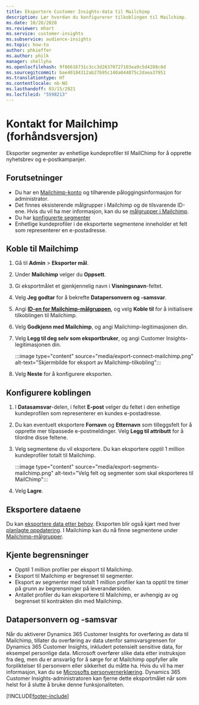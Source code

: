 ```yaml
---
title: Eksportere Customer Insights-data til Mailchimp
description: Lær hvordan du konfigurerer tilkoblingen til Mailchimp.
ms.date: 10/26/2020
ms.reviewer: mhart
ms.service: customer-insights
ms.subservice: audience-insights
ms.topic: how-to
author: phkieffer
ms.author: philk
manager: shellyha
ms.openlocfilehash: 9f86616731c3cc3d26370727103ea9c5d4288c8d
ms.sourcegitcommit: bae40184312ab27b95c140a044875c2daea37951
ms.translationtype: HT
ms.contentlocale: nb-NO
ms.lasthandoff: 03/15/2021
ms.locfileid: "5598213"
---
```

# <a name="connector-for-mailchimp-preview"></a>Kontakt for Mailchimp (forhåndsversjon)

Eksporter segmenter av enhetlige kundeprofiler til MailChimp for å opprette nyhetsbrev og e-postkampanjer.

## <a name="prerequisites"></a>Forutsetninger

-   Du har en [Mailchimp-konto](https://mailchimp.com/) og tilhørende påloggingsinformasjon for administrator.
-   Det finnes eksisterende målgrupper i Mailchimp og de tilsvarende ID-ene. Hvis du vil ha mer informasjon, kan du se [målgrupper i Mailchimp](https://mailchimp.com/help/create-audience/).
-   Du har [konfigurerte segmenter](segments.md)
-   Enhetlige kundeprofiler i de eksporterte segmentene inneholder et felt som representerer en e-postadresse.

## <a name="connect-to-mailchimp"></a>Koble til Mailchimp

1. Gå til **Admin** > **Eksporter mål**.

1. Under **Mailchimp** velger du **Oppsett**.

1. Gi eksportmålet et gjenkjennelig navn i **Visningsnavn**-feltet.

1. Velg **Jeg godtar** for å bekrefte **Datapersonvern og -samsvar**.

1. Angi **[ID-en for Mailchimp-målgruppen](https://mailchimp.com/help/find-audience-id/)**, og velg **Koble til** for å initialisere tilkoblingen til Mailchimp.

1. Velg **Godkjenn med Mailchimp**, og angi Mailchimp-legitimasjonen din.

1. Velg **Legg til deg selv som eksportbruker**, og angi Customer Insights-legitimasjonen din.

   :::image type="content" source="media/export-connect-mailchimp.png" alt-text="Skjermbilde for eksport av Mailchimp-tilkobling":::

1. Velg **Neste** for å konfigurere eksporten.

## <a name="configure-the-connector"></a>Konfigurere koblingen

1. I **Datasamsvar**-delen, i feltet **E-post** velger du feltet i den enhetlige kundeprofilen som representerer en kundes e-postadresse. 

1. Du kan eventuelt eksportere **Fornavn** og **Etternavn** som tilleggsfelt for å opprette mer tilpassede e-postmeldinger. Velg **Legg til attributt** for å tilordne disse feltene.

1. Velg segmentene du vil eksportere. Du kan eksportere opptil 1 million kundeprofiler totalt til Mailchimp.

   :::image type="content" source="media/export-segments-mailchimp.png" alt-text="Velg felt og segmenter som skal eksporteres til MailChimp":::

1. Velg **Lagre**.

## <a name="export-the-data"></a>Eksportere dataene

Du kan [eksportere data etter behov](export-destinations.md). Eksporten blir også kjørt med hver [planlagte oppdatering](system.md#schedule-tab). I Mailchimp kan du nå finne segmentene under [Mailchimp-målgrupper](https://mailchimp.com/help/create-audience/).

## <a name="known-limitations"></a>Kjente begrensninger

- Opptil 1 million profiler per eksport til Mailchimp.
- Eksport til Mailchimp er begrenset til segmenter.
- Eksport av segmenter med totalt 1 million profiler kan ta opptil tre timer på grunn av begrensninger på leverandørsiden. 
- Antallet profiler du kan eksportere til Mailchimp, er avhengig av og begrenset til kontrakten din med Mailchimp.

## <a name="data-privacy-and-compliance"></a>Datapersonvern og -samsvar

Når du aktiverer Dynamics 365 Customer Insights for overføring av data til Mailchimp, tillater du overføring av data utenfor samsvarsgrensen for Dynamics 365 Customer Insights, inkludert potensielt sensitive data, for eksempel personlige data. Microsoft overfører slike data etter instruksjon fra deg, men du er ansvarlig for å sørge for at Mailchimp oppfyller alle forpliktelser til personvern eller sikkerhet du måtte ha. Hvis du vil ha mer informasjon, kan du se [Microsofts personvernerklæring](https://go.microsoft.com/fwlink/?linkid=396732).
Dynamics 365 Customer Insights-administratoren kan fjerne dette eksportmålet når som helst for å slutte å bruke denne funksjonaliteten.


[!INCLUDE[footer-include](../includes/footer-banner.md)]